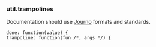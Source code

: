 ### util.trampolines

Documentation should use [Journo](https://github.com/jashkenas/journo) formats and standards.

    done: function(value) {
    trampoline: function(fun /*, args */) {
